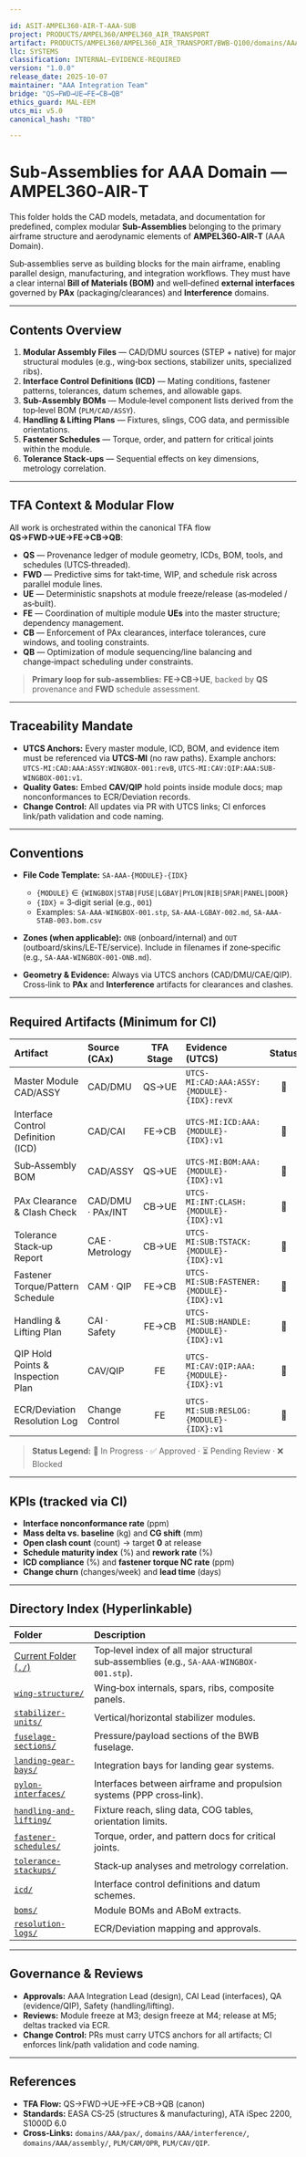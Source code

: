 ```yaml
---

id: ASIT-AMPEL360-AIR-T-AAA-SUB
project: PRODUCTS/AMPEL360/AMPEL360_AIR_TRANSPORT
artifact: PRODUCTS/AMPEL360/AMPEL360_AIR_TRANSPORT/BWB-Q100/domains/AAA/sub-assemblies/README.md
llc: SYSTEMS
classification: INTERNAL–EVIDENCE-REQUIRED
version: "1.0.0"
release_date: 2025-10-07
maintainer: "AAA Integration Team"
bridge: "QS→FWD→UE→FE→CB→QB"
ethics_guard: MAL-EEM
utcs_mi: v5.0
canonical_hash: "TBD"

---
```


# Sub‑Assemblies for AAA Domain — AMPEL360‑AIR‑T

This folder holds the CAD models, metadata, and documentation for predefined, complex modular **Sub‑Assemblies** belonging to the primary airframe structure and aerodynamic elements of **AMPEL360‑AIR‑T** (AAA Domain).

Sub‑assemblies serve as building blocks for the main airframe, enabling parallel design, manufacturing, and integration workflows. They must have a clear internal **Bill of Materials (BOM)** and well‑defined **external interfaces** governed by **PAx** (packaging/clearances) and **Interference** domains.

---

## Contents Overview

1. **Modular Assembly Files** — CAD/DMU sources (STEP + native) for major structural modules (e.g., wing‑box sections, stabilizer units, specialized ribs).
2. **Interface Control Definitions (ICD)** — Mating conditions, fastener patterns, tolerances, datum schemes, and allowable gaps.
3. **Sub‑Assembly BOMs** — Module‑level component lists derived from the top‑level BOM (`PLM/CAD/ASSY`).
4. **Handling & Lifting Plans** — Fixtures, slings, COG data, and permissible orientations.
5. **Fastener Schedules** — Torque, order, and pattern for critical joints within the module.
6. **Tolerance Stack‑ups** — Sequential effects on key dimensions, metrology correlation.

---

## TFA Context & Modular Flow

All work is orchestrated within the canonical TFA flow **QS→FWD→UE→FE→CB→QB**:

* **QS** — Provenance ledger of module geometry, ICDs, BOM, tools, and schedules (UTCS‑threaded).
* **FWD** — Predictive sims for takt‑time, WIP, and schedule risk across parallel module lines.
* **UE** — Deterministic snapshots at module freeze/release (as‑modeled / as‑built).
* **FE** — Coordination of multiple module **UEs** into the master structure; dependency management.
* **CB** — Enforcement of PAx clearances, interface tolerances, cure windows, and tooling constraints.
* **QB** — Optimization of module sequencing/line balancing and change‑impact scheduling under constraints.

> **Primary loop for sub‑assemblies:** **FE→CB→UE**, backed by **QS** provenance and **FWD** schedule assessment.

---

## Traceability Mandate

* **UTCS Anchors:** Every master module, ICD, BOM, and evidence item must be referenced via **UTCS‑MI** (no raw paths). Example anchors: `UTCS-MI:CAD:AAA:ASSY:WINGBOX-001:revB`, `UTCS-MI:CAV:QIP:AAA:SUB-WINGBOX-001:v1`.
* **Quality Gates:** Embed **CAV/QIP** hold points inside module docs; map nonconformances to ECR/Deviation records.
* **Change Control:** All updates via PR with UTCS links; CI enforces link/path validation and code naming.

---

## Conventions

* **File Code Template:** `SA-AAA-{MODULE}-{IDX}`

  * `{MODULE}` ∈ `{WINGBOX|STAB|FUSE|LGBAY|PYLON|RIB|SPAR|PANEL|DOOR}`
  * `{IDX}` = 3‑digit serial (e.g., `001`)
  * Examples: `SA-AAA-WINGBOX-001.stp`, `SA-AAA-LGBAY-002.md`, `SA-AAA-STAB-003.bom.csv`

* **Zones (when applicable):** `ONB` (onboard/internal) and `OUT` (outboard/skins/LE‑TE/service). Include in filenames if zone‑specific (e.g., `SA-AAA-WINGBOX-001-ONB.md`).

* **Geometry & Evidence:** Always via UTCS anchors (CAD/DMU/CAE/QIP). Cross‑link to **PAx** and **Interference** artifacts for clearances and clashes.

---

## Required Artifacts (Minimum for CI)

| Artifact | Source (CAx) | TFA Stage | Evidence (UTCS) | Status |
| :--- | :--- | :---: | :--- | :----: |
| Master Module CAD/ASSY | CAD/DMU | QS→UE | `UTCS-MI:CAD:AAA:ASSY:{MODULE}-{IDX}:revX` | 🔄 |
| Interface Control Definition (ICD) | CAD/CAI | FE→CB | `UTCS-MI:ICD:AAA:{MODULE}-{IDX}:v1` | 🔄 |
| Sub‑Assembly BOM | CAD/ASSY | QS→UE | `UTCS-MI:BOM:AAA:{MODULE}-{IDX}:v1` | 🔄 |
| PAx Clearance & Clash Check | CAD/DMU · PAx/INT | CB→UE | `UTCS-MI:INT:CLASH:{MODULE}-{IDX}:v1` | 🔄 |
| Tolerance Stack‑up Report | CAE · Metrology | CB→UE | `UTCS-MI:SUB:TSTACK:{MODULE}-{IDX}:v1` | 🔄 |
| Fastener Torque/Pattern Schedule | CAM · QIP | FE→CB | `UTCS-MI:SUB:FASTENER:{MODULE}-{IDX}:v1` | 🔄 |
| Handling & Lifting Plan | CAI · Safety | FE→CB | `UTCS-MI:SUB:HANDLE:{MODULE}-{IDX}:v1` | 🔄 |
| QIP Hold Points & Inspection Plan | CAV/QIP | FE | `UTCS-MI:CAV:QIP:AAA:{MODULE}-{IDX}:v1` | 🔄 |
| ECR/Deviation Resolution Log | Change Control | FE | `UTCS-MI:SUB:RESLOG:{MODULE}-{IDX}:v1` | 🔄 |

> **Status Legend:** 🔄 In Progress · ✅ Approved · ⏳ Pending Review · ❌ Blocked

---

## KPIs (tracked via CI)

* **Interface nonconformance rate** (ppm)
* **Mass delta vs. baseline** (kg) and **CG shift** (mm)
* **Open clash count** (count) → target **0** at release
* **Schedule maturity index** (%) and **rework rate** (%)
* **ICD compliance** (%) and **fastener torque NC rate** (ppm)
* **Change churn** (changes/week) and **lead time** (days)

---

## Directory Index (Hyperlinkable)

| Folder | Description |
| :--- | :--- |
| [Current Folder (`./`)](#) | Top‑level index of all major structural sub‑assemblies (e.g., `SA-AAA-WINGBOX-001.stp`). |
| [`wing-structure/`](./wing-structure/) | Wing‑box internals, spars, ribs, composite panels. |
| [`stabilizer-units/`](./stabilizer-units/) | Vertical/horizontal stabilizer modules. |
| [`fuselage-sections/`](./fuselage-sections/) | Pressure/payload sections of the BWB fuselage. |
| [`landing-gear-bays/`](./landing-gear-bays/) | Integration bays for landing gear systems. |
| [`pylon-interfaces/`](./pylon-interfaces/) | Interfaces between airframe and propulsion systems (PPP cross‑link). |
| [`handling-and-lifting/`](./handling-and-lifting/) | Fixture reach, sling data, COG tables, orientation limits. |
| [`fastener-schedules/`](./fastener-schedules/) | Torque, order, and pattern docs for critical joints. |
| [`tolerance-stackups/`](./tolerance-stackups/) | Stack‑up analyses and metrology correlation. |
| [`icd/`](./icd/) | Interface control definitions and datum schemes. |
| [`boms/`](./boms/) | Module BOMs and ABoM extracts. |
| [`resolution-logs/`](./resolution-logs/) | ECR/Deviation mapping and approvals. |

---

## Governance & Reviews

* **Approvals:** AAA Integration Lead (design), CAI Lead (interfaces), QA (evidence/QIP), Safety (handling/lifting).
* **Reviews:** Module freeze at M3; design freeze at M4; release at M5; deltas tracked via ECR.
* **Change Control:** PRs must carry UTCS anchors for all artifacts; CI enforces link/path validation and code naming.

---

## References

* **TFA Flow:** QS→FWD→UE→FE→CB→QB (canon)
* **Standards:** EASA CS‑25 (structures & manufacturing), ATA iSpec 2200, S1000D 6.0
* **Cross‑Links:** `domains/AAA/pax/`, `domains/AAA/interference/`, `domains/AAA/assembly/`, `PLM/CAM/OPR`, `PLM/CAV/QIP`.
```
